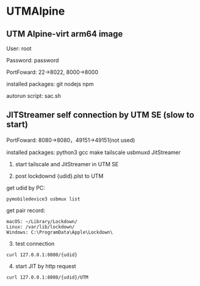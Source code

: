 # UTMAlpine
## UTM Alpine-virt arm64 image
User: root

Password: password

PortFoward: 22->8022, 8000->8000

installed packages: git nodejs npm

autorun script: sac.sh

## JITStreamer self connection by UTM SE (slow to start)
PortFoward: 8080->8080，49151->49151(not used)

installed packages: python3 gcc make tailscale usbmuxd JitStreamer

1. start tailscale and JitStreamer in UTM SE
   
2. post lockdownd {udid}.plst to UTM
   
get udid by PC:
```
pymobiledevice3 usbmux list
```

get pair record:
```
macOS: ~/Library/Lockdown/
Linux: /var/lib/lockdown/
Windows: C:\ProgramData\Apple\Lockdown\
```

3. test connection
```
curl 127.0.0.1:8080/{udid}
```

4. start JIT by http request
```
curl 127.0.0.1:8080/{udid}/UTM
```
